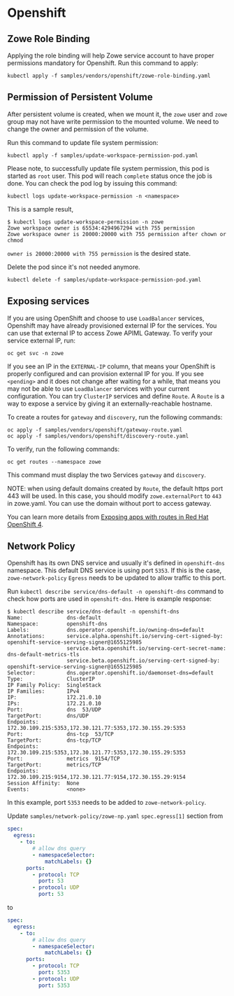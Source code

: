 # Openshift

## Zowe Role Binding

Applying the role binding will help Zowe service account to have proper permissions mandatory for Openshift. Run this command to apply:

```
kubectl apply -f samples/vendors/openshift/zowe-role-binding.yaml
```

## Permission of Persistent Volume

After persistent volume is created, when we mount it, the `zowe` user and `zowe` group may not have write permission to the mounted volume. We need to change the owner and permission of the volume.

Run this command to update file system permission:

```
kubectl apply -f samples/update-workspace-permission-pod.yaml 
```

Please note, to successfully update file system permission, this pod is started as `root` user. This pod will reach `complete` status once the job is done. You can check the pod log by issuing this command:

```
kubectl logs update-workspace-permission -n <namespace>
```

This is a sample result,

```
$ kubectl logs update-workspace-permission -n zowe
Zowe workspace owner is 65534:4294967294 with 755 permission
Zowe workspace owner is 20000:20000 with 755 permission after chown or chmod
```

`owner is 20000:20000 with 755 permission` is the desired state.

Delete the pod since it's not needed anymore.

```
kubectl delete -f samples/update-workspace-permission-pod.yaml
```

## Exposing services

If you are using OpenShift and choose to use `LoadBalancer` services, Openshift may have already provisioned external IP for the services. You can use that external IP to access Zowe APIML Gateway. To verify your service external IP, run:

```
oc get svc -n zowe
```

If you see an IP in the `EXTERNAL-IP` column, that means your OpenShift is properly configured and can provision external IP for you. If you see `<pending>` and it does not change after waiting for a while, that means you may not be able to use `LoadBalancer` services with your current configuration. You can try `ClusterIP` services and define `Route`. A `Route` is a way to expose a service by giving it an externally-reachable hostname.

To create a routes for `gateway` and `discovery`, run the following commands:

```
oc apply -f samples/vendors/openshift/gateway-route.yaml
oc apply -f samples/vendors/openshift/discovery-route.yaml
```

To verify, run the following commands:

```
oc get routes --namespace zowe
```

This command must display the two Services `gateway` and `discovery`.

NOTE: when using default domains created by `Route`, the default https port 443 will be used. In this case, you should modify `zowe.externalPort` to `443` in zowe.yaml. You can use the domain without port to access gateway.

You can learn more details from [Exposing apps with routes in Red Hat OpenShift 4](https://cloud.ibm.com/docs/openshift?topic=openshift-openshift_routes).

## Network Policy

Openshift has its own DNS service and usually it's defined in `openshift-dns` namespace. This default DNS service is using port `5353`. If this is the case, `zowe-network-policy` `Egress` needs to be updated to allow traffic to this port.

Run `kubectl describe service/dns-default -n openshift-dns` command to check how ports are used in `openshift-dns`. Here is example response:

```
$ kubectl describe service/dns-default -n openshift-dns
Name:              dns-default
Namespace:         openshift-dns
Labels:            dns.operator.openshift.io/owning-dns=default
Annotations:       service.alpha.openshift.io/serving-cert-signed-by: openshift-service-serving-signer@1655125985
                   service.beta.openshift.io/serving-cert-secret-name: dns-default-metrics-tls
                   service.beta.openshift.io/serving-cert-signed-by: openshift-service-serving-signer@1655125985
Selector:          dns.operator.openshift.io/daemonset-dns=default
Type:              ClusterIP
IP Family Policy:  SingleStack
IP Families:       IPv4
IP:                172.21.0.10
IPs:               172.21.0.10
Port:              dns  53/UDP
TargetPort:        dns/UDP
Endpoints:         172.30.109.215:5353,172.30.121.77:5353,172.30.155.29:5353
Port:              dns-tcp  53/TCP
TargetPort:        dns-tcp/TCP
Endpoints:         172.30.109.215:5353,172.30.121.77:5353,172.30.155.29:5353
Port:              metrics  9154/TCP
TargetPort:        metrics/TCP
Endpoints:         172.30.109.215:9154,172.30.121.77:9154,172.30.155.29:9154
Session Affinity:  None
Events:            <none>
```

In this example, port `5353` needs to be added to `zowe-network-policy`.

Update `samples/network-policy/zowe-np.yaml` `spec.egress[1]` section from

```yaml
spec:
  egress:
    - to:
        # allow dns query
        - namespaceSelector:
            matchLabels: {}
      ports:
        - protocol: TCP
          port: 53
        - protocol: UDP
          port: 53
```

to

```yaml
spec:
  egress:
    - to:
        # allow dns query
        - namespaceSelector:
            matchLabels: {}
      ports:
        - protocol: TCP
          port: 5353
        - protocol: UDP
          port: 5353
```
